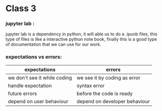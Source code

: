 # Class 3 
### jupyter lab :
jupyter lab is a dependency in python, it will able us to do a .ipunb files, this type of files is like a interactive python note book, finally this is a good type of documentation that we can use for our work.

### expectations vs errors:

| expectations |errors |
|------------- |------------ |
| we don't see it while coding  | we see it by coding as error |
| handle expectation | syntax error |
| future errors | before the code is ready |
| depend on user behaviour  | depend on developer behaviour   |
